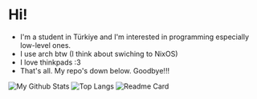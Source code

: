 # Hi!
- I'm a student in Türkiye and I'm interested in programming especially low-level ones.
- I use arch btw (I think about swiching to NixOS)
- I love thinkpads :3
- That's all. My repo's down below. Goodbye!!!

![My Github Stats](https://github-readme-stats.vercel.app/api?username=CnegAsuy&show_icons=true&theme=transparent&title_color=dcdcdc&text_color=dcdcdc&icon_color=7304e2&hide_border=true&cache_seconds76000)
![Top Langs](https://github-readme-stats.vercel.app/api/top-langs/?username=CnegAsuy&hide_progress=false&show_icons=true&theme=transparent&title_color=dcdcdc&text_color=dcdcdc&icon_color=7304e2&hide_border=true&cache_seconds76000)
![Readme Card](https://github-readme-stats.vercel.app/api/pin/?username=CnegAsuy&repo=Light-Weight-IDE&show_icons=true&theme=transparent&title_color=dcdcdc&text_color=dcdcdc&icon_color=7304e2&hide_border=true&cache_seconds76000)
